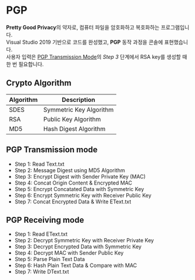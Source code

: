 # PGP
**Pretty Good Privacy**의 약자로, 컴퓨터 파일을 암호화하고 복호화하는 프로그램입니다.  
Visual Studio 2019 기반으로 코드를 완성했고, **PGP** 동작 과정을 콘솔에 표현했습니다.  
사용자 입력은 [PGP Transmission Mode](https://github.com/korkeep/PGP#pgp-transmission-mode)의 *Step 3*  단계에서 RSA key를 생성할 때 한 번 필요합니다.  

## Crypto Algorithm
| Algorithm | Description |
| --- | --- |
| SDES | Symmetric Key Algorithm |
| RSA | Public Key Algorithm |
| MD5 | Hash Digest Algorithm |

## PGP Transmission mode
- Step 1: Read Text.txt
- Step 2: Message Digest using MD5 Algorithm
- Step 3: Encrypt Digest with Sender Private Key (MAC)
- Step 4: Concat Origin Content & Encrypted MAC
- Step 5: Encrypt Concatated Data with Symmetric Key
- Step 6: Encrypt Symmetric Key with Receiver Public Key
- Step 7: Concat Encrypted Data & Write EText.txt

## PGP Receiving mode
- Step 1: Read EText.txt
- Step 2: Decrypt Symmetric Key with Receiver Private Key
- Step 3: Decrypt Encrypted Data with Symmetric Key
- Step 4: Decrypt MAC with Sender Public Key
- Step 5: Parse Plain Text Data
- Step 6: Hash Plain Text Data & Compare with MAC
- Step 7: Write DText.txt